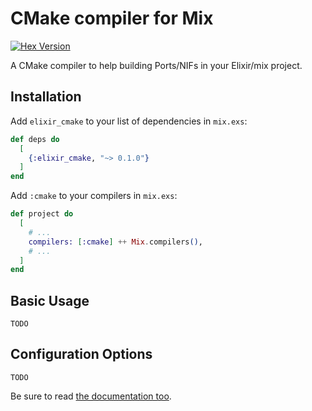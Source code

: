 # CMake compiler for Mix

[![Hex Version](https://img.shields.io/hexpm/v/elixir_cmake.svg "Hex Version")](https://hex.pm/packages/elixir_cmake)

A CMake compiler to help building Ports/NIFs in your Elixir/mix project.

## Installation

Add `elixir_cmake` to your list of dependencies in `mix.exs`:

```elixir
def deps do
  [
    {:elixir_cmake, "~> 0.1.0"}
  ]
end
```

Add `:cmake` to your compilers in `mix.exs`:

```elixir
def project do
  [
    # ...
    compilers: [:cmake] ++ Mix.compilers(),
    # ...
  ]
end
```

## Basic Usage

    TODO

## Configuration Options

    TODO

Be sure to read [the documentation too](http://hexdocs.pm/elixir_cmake).
